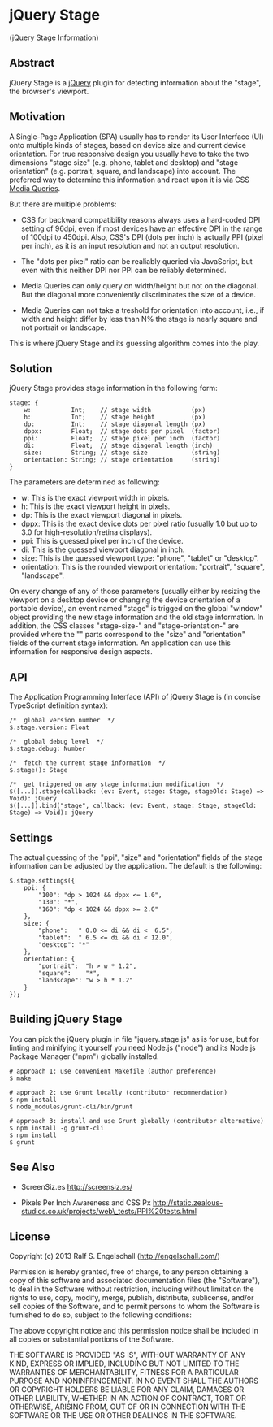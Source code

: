 
jQuery Stage
============

(jQuery Stage Information)

Abstract
--------

jQuery Stage is a [jQuery](http://jquery.com/) plugin for detecting
information about the "stage", the browser's viewport.

Motivation
----------

A Single-Page Application (SPA) usually has to render its User Interface
(UI) onto multiple kinds of stages, based on device size and current
device orientation. For true responsive design you usually have to take
the two dimensions "stage size" (e.g. phone, tablet and desktop) and
"stage orientation" (e.g. portrait, square, and landscape) into account.
The preferred way to determine this information and react upon it
is via CSS [Media Queries](http://www.w3.org/TR/css3-mediaqueries/).

But there are multiple problems:

- CSS for backward compatibility reasons
  always uses a hard-coded DPI setting of 96dpi, even if most devices
  have an effective DPI in the range of 100dpi to 450dpi. Also, CSS's
  DPI (dots per inch) is actually PPI (pixel per inch), as it is an
  input resolution and not an output resolution.

- The "dots per pixel" ratio can be realiably queried via JavaScript,
  but even with this neither DPI nor PPI can be reliably determined.

- Media Queries can only query on width/height but not on the diagonal.
  But the diagonal more conveniently discriminates the size of a device.

- Media Queries can not take a treshold for orientation into account,
  i.e., if width and height differ by less than N% the stage is nearly
  square and not portrait or landscape.

This is where jQuery Stage and its guessing algorithm comes into the play.

Solution
--------

jQuery Stage provides stage information in the following form:

    stage: {
        w:           Int;    // stage width           (px)
        h:           Int;    // stage height          (px)
        dp:          Int;    // stage diagonal length (px)
        dppx:        Float;  // stage dots per pixel  (factor)
        ppi:         Float;  // stage pixel per inch  (factor)
        di:          Float;  // stage diagonal length (inch)
        size:        String; // stage size            (string)
        orientation: String; // stage orientation     (string)
    }

The parameters are determined as following:

- w: This is the exact viewport width in pixels.
- h: This is the exact viewport height in pixels.
- dp: This is the exact viewport diagonal in pixels.
- dppx: This is the exact device dots per pixel ratio (usually 1.0 but up to 3.0 for high-resolution/retina displays).
- ppi: This is guessed pixel per inch of the device.
- di: This is the guessed viewport diagonal in inch.
- size: This is the guessed viewport type: "phone", "tablet" or "desktop".
- orientation: This is the rounded viewport orientation: "portrait", "square", "landscape".

On every change of any of those parameters (usually either by resizing
the viewport on a desktop device or changing the device orientation of
a portable device), an event named "stage" is trigged on the global
"window" object providing the new stage information and the old stage
information. In addition, the CSS classes "stage-size-<name>" and
"stage-orientation-<name>" are provided where the "<name>" parts
correspond to the "size" and "orientation" fields of the current stage
information. An application can use this information for responsive
design aspects.

API
---

The Application Programming Interface (API) of jQuery Stage is
(in concise TypeScript definition syntax):

    /*  global version number  */
    $.stage.version: Float

    /*  global debug level  */
    $.stage.debug: Number

    /*  fetch the current stage information  */
    $.stage(): Stage

    /*  get triggered on any stage information modification  */
    $([...]).stage(callback: (ev: Event, stage: Stage, stageOld: Stage) => Void): jQuery
    $([...]).bind("stage", callback: (ev: Event, stage: Stage, stageOld: Stage) => Void): jQuery

Settings
--------

The actual guessing of the "ppi", "size" and "orientation" fields
of the stage information can be adjusted by the application. The
default is the following:

    $.stage.settings({
        ppi: {
            "100": "dp > 1024 && dppx <= 1.0",
            "130": "*",
            "160": "dp < 1024 && dppx >= 2.0"
        },
        size: {
            "phone":   " 0.0 <= di && di <  6.5",
            "tablet":  " 6.5 <= di && di < 12.0",
            "desktop": "*"
        },
        orientation: {
            "portrait":  "h > w * 1.2",
            "square":    "*",
            "landscape": "w > h * 1.2"
        }
    });

Building jQuery Stage
---------------------

You can pick the jQuery plugin in file "jquery.stage.js" as is for use,
but for linting and minifying it yourself you need Node.js ("node") and
its Node.js Package Manager ("npm") globally installed.

    # approach 1: use convenient Makefile (author preference)
    $ make

    # approach 2: use Grunt locally (contributor recommendation)
    $ npm install
    $ node_modules/grunt-cli/bin/grunt

    # approach 3: install and use Grunt globally (contributor alternative)
    $ npm install -g grunt-cli
    $ npm install
    $ grunt

See Also
--------

- ScreenSiz.es
  http://screensiz.es/

- Pixels Per Inch Awareness and CSS Px
  http://static.zealous-studios.co.uk/projects/web\_tests/PPI%20tests.html

License
-------

Copyright (c) 2013 Ralf S. Engelschall (http://engelschall.com/)

Permission is hereby granted, free of charge, to any person obtaining
a copy of this software and associated documentation files (the
"Software"), to deal in the Software without restriction, including
without limitation the rights to use, copy, modify, merge, publish,
distribute, sublicense, and/or sell copies of the Software, and to
permit persons to whom the Software is furnished to do so, subject to
the following conditions:

The above copyright notice and this permission notice shall be included
in all copies or substantial portions of the Software.

THE SOFTWARE IS PROVIDED "AS IS", WITHOUT WARRANTY OF ANY KIND,
EXPRESS OR IMPLIED, INCLUDING BUT NOT LIMITED TO THE WARRANTIES OF
MERCHANTABILITY, FITNESS FOR A PARTICULAR PURPOSE AND NONINFRINGEMENT.
IN NO EVENT SHALL THE AUTHORS OR COPYRIGHT HOLDERS BE LIABLE FOR ANY
CLAIM, DAMAGES OR OTHER LIABILITY, WHETHER IN AN ACTION OF CONTRACT,
TORT OR OTHERWISE, ARISING FROM, OUT OF OR IN CONNECTION WITH THE
SOFTWARE OR THE USE OR OTHER DEALINGS IN THE SOFTWARE.

